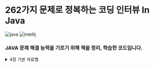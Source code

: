 # 262가지 문제로 정복하는 코딩 인터뷰 In Java

![java](https://img.shields.io/badge/Java-24.0.1-blue)
![intellij](https://img.shields.io/badge/IntelliJ%20IDEA-2025.1-lightslategray)

### JAVA 문제 해결 능력을 기르기 위해 책을 정리, 학습한 코드입니다.

<details>
<summary>
  4장 기본 자료형
</summary>
  
  [패리티 계산하기(1)](https://github.com/w00lam/interviews-in-java/blob/master/src/ch04/Parity_1.java)
  
  [패리티 계산하기(2)](https://github.com/w00lam/interviews-in-java/blob/master/src/ch04/Parity_2.java)
  
  [패리티 계산하기(3)](https://github.com/w00lam/interviews-in-java/blob/master/src/ch04/Parity_3.java)
  
  [패리티 계산하기(4)](https://github.com/w00lam/interviews-in-java/blob/master/src/ch04/Parity_4.java)

  [응용(1)](https://github.com/w00lam/interviews-in-java/blob/master/src/ch04/ShiftBitToRight.java)

  [응용(2)](https://github.com/w00lam/interviews-in-java/blob/master/src/ch04/ModByPowerOfTwo.java)

  [응용(3)](https://github.com/w00lam/interviews-in-java/blob/master/src/ch04/IsPowerOfTwo.java)

  [비트 스왑](https://github.com/w00lam/interviews-in-java/blob/master/src/ch04/Swap.java)

  [같은 무게를 가진 가장 가까운 정수 찾기](https://github.com/w00lam/interviews-in-java/blob/master/src/ch04/ClosestIntSameBitCount_1.java)

  [응용(4)](https://github.com/w00lam/interviews-in-java/blob/master/src/ch04/ClosestIntSameBitCount_2.java)

  [곱셈과 덧셈 없이 x*y계산하기](https://github.com/w00lam/interviews-in-java/blob/master/src/ch04/ClosestIntSameBitCount_1.java)
  
  [x/y계산하기](https://github.com/w00lam/interviews-in-java/blob/master/src/ch04/Divide.java)
</details>